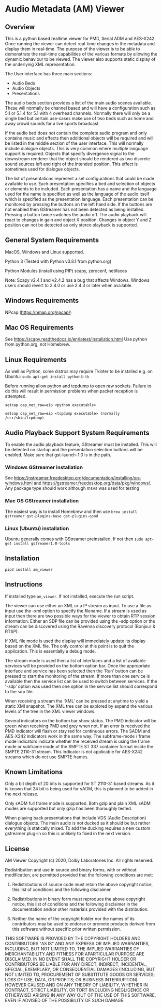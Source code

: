 # Audio Metadata (AM) Viewer


## Overview

This is a python based realtime viewer for PMD, Serial ADM and AES-X242. Once running the viewer can detect real-time changes in the metadata and display them in real-time. The purpose of the viewer is to be able to demonstrate the real-time capabilities of the various formats by allowing the dynamic behaviour to be viewed. The viewer also supports static display of the underlying XML representation.

The User interface has three main sections:
- Audio Beds
- Audio Objects
- Presentations

The audio beds section provides a list of the main audio scenes available. These will normally be channel based and will have a configuration such as 5.1 or 5.1.4 for 5.1 with 4 overhead channels. Normally there will only be a single bed but certain use-cases make use of two beds such as home and away crowd sounds for a live sports broadcast.

If the audio bed does not contain the complete audio program and only contains music and effects then additional objects will be required and will be listed in the middle section of the user interface. This will normally include dialogue objects. This is very common where multiple language support is required. Objects that specify divergence signal to the downstream renderer that the object should be rendered as two discrete sound sources left and right of the intended position. This effect is sometimes used for dialogue objects.

The list of presentations represent a set configurations that could be made available to use. Each presentation specifies a bed and selection of objects or elements to be included. Each presentation has a name and the language used for the name is specified as well as the language of the audio itself which is specified as the presentation language. Each presentation can be monitored by pressing the buttons on the left hand side. If the buttons are not enabled then GStreamer has not been detected as being installed. Pressing a button twice switches the audio off. The audio playback will react to changes in gain and object X position. Changes in object Y and Z position can not be detected as only stereo playback is supported.

## General System Requirements

MacOS, Windows and Linux supported.

Python 3 (Tested with Python v3.8.1 from python.org)

Python Modules (install using PIP)
scapy, zeroconf, netifaces

Note: Scapy v2.4.1 and v2.4.2 has a bug that affects Windows. Windows users should revert to 2.4.0 or use 2.4.3 or later when available.

## Windows Requirements

NPcap (https://nmap.org/npcap/)

## Mac OS Requirements

See https://scapy.readthedocs.io/en/latest/installation.html
Use python from python.org, not Homebrew.

## Linux Requirements

As well as Python, some distros may require Tkinter to be installed e.g. on Ubuntu: `sudo apt-get install python3-tk`

Before running allow python and tcpdump to open raw sockets. Failure to do this will result in permission problems when packet reception is attempted.

`setcap cap_net_raw=eip <python executable>`

`setcap cap_net_raw=eip <tcpdump executable> (normally /usr/sbin/tcpdump)`

## Audio Playback Support System Requirements

To enable the audio playback feature, GStreamer must be installed. This will be detected on startup and the presentation selection buttons will be enabled. Make sure that gst-launch-1.0 is in the path.

### Windows GStreamer installation

See https://gstreamer.freedesktop.org/documentation/installing/on-windows.html and https://gstreamer.freedesktop.org/data/pkg/windows/. Any package type should work although msvs was used for testing

### Mac OS GStreamer installation

The easiest way is to install Homebrew and then use `brew install gstreamer gst-plugins-base gst-plugins-good`

### Linux (Ubuntu) installation

Ubuntu generally comes with GStreamer preinstalled. If not then `sudo apt-get install gstreamer1.0-tools`

## Installation

`pip3 install am_viewer`

## Instructions

If installed type `am_viewer`. If not installed, execute the run script.

The viewer can use either an XML or a IP stream as input. To use a file as input use the -xml option to specify the filename. If a stream is used as input then there are two possible ways for the viewer to obtain RTP session information. Either an SDP file can be provided using the -sdp option or the stream can be discovered using the Ravenna discovery protocol (Bonjour & RTSP).

If XML file mode is used the display will immediately update its display based on the XML file. The only control at this point is to quit the application. This is essentially a debug mode.

The stream mode is used then a list of interfaces and a list of available services will be provided on the bottom option bar. Once the appropriate interface and service has been selected then the 'Run' button can be pressed to start the monitoring of the stream. If more than one service is available then the service list can be used to switch between services. If the '-sdp' option was used then one option in the service list should correspond to the sdp file.

When receiving a stream the 'XML' can be pressed at anytime to yield a static XMl snapshot. The XML tree can be explored by expand the various levels of the tree in the XML viewer windows.

Several indicators on the bottom bar show status. The PMD indicator will be green when receiving PMD and grey when not. If an error is received the PMD indicator will flash or stay red for continuous errors. The SADM and AES-X242 indicators work in the same way. The subframe-mode / frame mode indicators indicate whether the received stream is using the frame mode or subframe mode of the SMPTE ST 337 container format inside the SMPTE 2110-31 stream. This indicator is not applicable for AES-X242 streams which do not use SMPTE frames.

## Known Limitations

Only a bit depth of 20 bits is supported for ST 2110-31 based streams. As it is known that 24 bit is being used for sADM, this is planned to be added in the next release.  

Only sADM full frame mode is supported. Both gzip and plain XML sADM modes are supported but only gzip has been thoroughly tested.

When playing back presentations that include VDS (Audio Description) dialogue objects. The main audio is not ducked as it should be but rather everything is statically mixed. To add the ducking requires a new custom gstreamer plug-in so this is unlikely to fixed in the next version.


## License

 AM Viewer
 Copyright (c) 2020, Dolby Laboratories Inc.
 All rights reserved.
 
 Redistribution and use in source and binary forms, with or without modification, are permitted
 provided that the following conditions are met:
 
 1. Redistributions of source code must retain the above copyright notice,
 this list of conditions and the following disclaimer.
    
 2. Redistributions in binary form must reproduce the above copyright notice, this list of conditions
    and the following disclaimer in the documentation and/or other materials provided with the distribution.
    
 3. Neither the name of the copyright holder nor the names of its contributors may be used to endorse or
    promote products derived from this software without specific prior written permission.
 
 THIS SOFTWARE IS PROVIDED BY THE COPYRIGHT HOLDERS AND CONTRIBUTORS "AS IS" AND ANY EXPRESS OR IMPLIED WARRANTIES, INCLUDING, BUT NOT LIMITED TO, THE IMPLIED WARRANTIES OF MERCHANTABILITY AND FITNESS FOR APARTICULAR PURPOSE ARE DISCLAIMED. IN NO EVENT SHALL THE COPYRIGHT HOLDER OR CONTRIBUTORS BE LIABLE FOR ANY DIRECT, INDIRECT, INCIDENTAL, SPECIAL, EXEMPLARY, OR CONSEQUENTIAL DAMAGES (INCLUDING, BUT NOT LIMITED TO, PROCUREMENT OF SUBSTITUTE GOODS OR SERVICES; LOSS OF USE, DATA, OR PROFITS; OR BUSINESS INTERRUPTION) HOWEVER CAUSED AND ON ANY THEORY OF LIABILITY, WHETHER IN CONTRACT, STRICT LIABILITY, OR TORT (INCLUDING NEGLIGENCE OR OTHERWISE) ARISING IN ANY WAY OUT OF THE USE OF THIS SOFTWARE, EVEN IF ADVISED OF THE POSSIBILITY OF SUCH DAMAGE.
